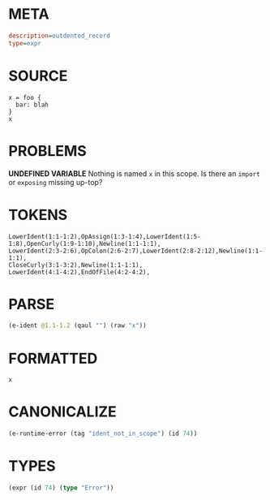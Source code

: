 # META
~~~ini
description=outdented_record
type=expr
~~~
# SOURCE
~~~roc
x = foo {
  bar: blah
}
x
~~~
# PROBLEMS
**UNDEFINED VARIABLE**
Nothing is named `x` in this scope.
Is there an `import` or `exposing` missing up-top?

# TOKENS
~~~zig
LowerIdent(1:1-1:2),OpAssign(1:3-1:4),LowerIdent(1:5-1:8),OpenCurly(1:9-1:10),Newline(1:1-1:1),
LowerIdent(2:3-2:6),OpColon(2:6-2:7),LowerIdent(2:8-2:12),Newline(1:1-1:1),
CloseCurly(3:1-3:2),Newline(1:1-1:1),
LowerIdent(4:1-4:2),EndOfFile(4:2-4:2),
~~~
# PARSE
~~~clojure
(e-ident @1.1-1.2 (qaul "") (raw "x"))
~~~
# FORMATTED
~~~roc
x
~~~
# CANONICALIZE
~~~clojure
(e-runtime-error (tag "ident_not_in_scope") (id 74))
~~~
# TYPES
~~~clojure
(expr (id 74) (type "Error"))
~~~

